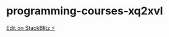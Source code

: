 # programming-courses-xq2xvl

[Edit on StackBlitz ⚡️](https://stackblitz.com/edit/programming-courses-xq2xvl)